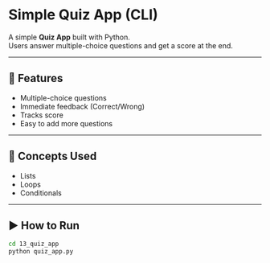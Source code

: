 # Simple Quiz App (CLI)

A simple **Quiz App** built with Python.  
Users answer multiple-choice questions and get a score at the end.

---

## 🔑 Features
- Multiple-choice questions
- Immediate feedback (Correct/Wrong)
- Tracks score
- Easy to add more questions

---

## 🧠 Concepts Used
- Lists
- Loops
- Conditionals

---

## ▶️ How to Run
```bash
cd 13_quiz_app
python quiz_app.py
```
